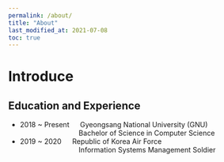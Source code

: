```yaml
---
permalink: /about/
title: "About"
last_modified_at: 2021-07-08
toc: true
---
```


# Introduce
## Education and Experience
- 2018 ~ Present &emsp; Gyeongsang National University (GNU)
<br> &emsp; &emsp; &emsp; &emsp; &emsp; &emsp; &ensp; Bachelor of Science in Computer Science
- 2019 ~ 2020 &emsp; Republic of Korea Air Force
<br> &emsp; &emsp; &emsp; &emsp; &emsp; &emsp; &ensp; Information Systems Management Soldier

